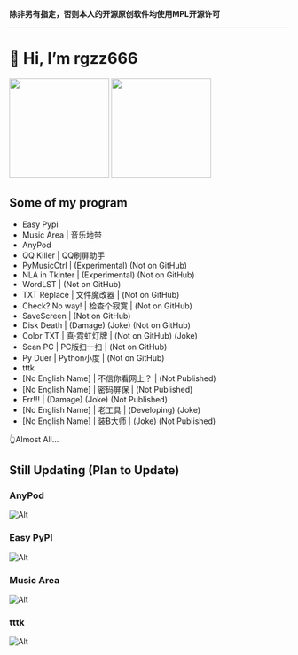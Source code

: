 **除非另有指定，否则本人的开源原创软件均使用MPL开源许可**

---

# 👋 Hi, I’m rgzz666

<img src="https://github-readme-stats.vercel.app/api?username=totowang-hhh&hide_border=false&theme=defult&show_icons=true" height="180px">   <img src="https://github-readme-stats.vercel.app/api/top-langs/?username=totowang-hhh&layout=compact&hide_border=false&theme=defult&show_icons=true" height="180px">

## Some of my program
- Easy Pypi
- Music Area | 音乐地带
- AnyPod
- QQ Killer | QQ刷屏助手
- PyMusicCtrl | (Experimental) (Not on GitHub)
- NLA in Tkinter | (Experimental) (Not on GitHub)
- WordLST | (Not on GitHub)
- TXT Replace | 文件魔改器 | (Not on GitHub)
- Check? No way! | 检查个寂寞 | (Not on GitHub)
- SaveScreen | (Not on GitHub)
- Disk Death | (Damage) (Joke) (Not on GitHub)
- Color TXT | 真·霓虹灯牌 | (Not on GitHub) (Joke)
- Scan PC | PC版扫一扫 | (Not on GitHub)
- Py Duer | Python小度 | (Not on GitHub)
- tttk
- [No English Name] | 不信你看网上？ | (Not Published)
- [No English Name] | 密码屏保 | (Not Published)
- Err!!! | (Damage) (Joke) (Not Published)
- [No English Name] | 老工具 | (Developing) (Joke)
- [No English Name] | 装B大师 | (Joke) (Not Published)

👆Almost All...

## Still Updating (Plan to Update)

### AnyPod
![Alt](https://repobeats.axiom.co/api/embed/7901cb3f833782cb3895c233df77a38536c7fb05.svg "Repobeats analytics image")

### Easy PyPI
![Alt](https://repobeats.axiom.co/api/embed/7e75da286620ad9b9d8831c23ac7d3d981a44a78.svg "Repobeats analytics image")

### Music Area
![Alt](https://repobeats.axiom.co/api/embed/34cd6716e716f4212cca115450da9805eeca20d1.svg "Repobeats analytics image")

### tttk
![Alt](https://repobeats.axiom.co/api/embed/8672024c86be918f2a848b60e340c00231f7234f.svg "Repobeats analytics image")

<!---
TotoWang-hhh/TotoWang-hhh is a ✨ special ✨ repository because its `README.md` (this file) appears on your GitHub profile.
You can click the Preview link to take a look at your changes.
--->
